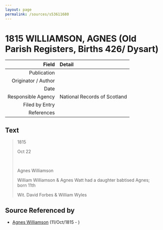 ```yaml
---
layout: page
permalink: /sources/s53611680
---
```


# 1815 WILLIAMSON, AGNES (Old Parish Registers, Births 426/ Dysart)

Field | Detail
---:|:---
Publication | 
Originator / Author | 
Date | 
Responsible Agency | National Records of Scotland
Filed by Entry | 
References | 

## Text

> 1815
>
> Oct 22
>
> <br/>
>
> Agnes Williamson
>
> William Williamson & Agnes Watt had a daughter babtised Agnes; born 11th
>
> Wit. David Forbes & William Wyles
>

## Source Referenced by

* [Agnes Williamson](../people/@35381484@-agnes-williamson-b1815-10-11-d.md) (11/Oct/1815 - )
